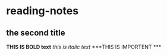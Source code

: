 # reading-notes

## the second title

**THIS IS BOLD text**
*this is italic text*
***THIS IS IMPORTENT ***

